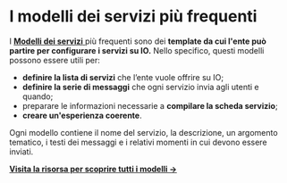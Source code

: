 # I modelli dei servizi più frequenti

I [**Modelli dei servizi** ](https://docs.pagopa.it/i-modelli-dei-servizi)più frequenti sono dei **template da cui l'ente può partire per configurare i servizi su IO.** Nello specifico, questi modelli possono essere utili per:

* **definire la lista di servizi** che l’ente vuole offrire su IO;
* **definire la serie di messaggi** che ogni servizio invia agli utenti e quando;
* preparare le informazioni necessarie a **compilare la scheda servizio**;&#x20;
* **creare un'esperienza coerente**.

Ogni modello contiene il nome del servizio, la descrizione, un argomento tematico, i testi dei messaggi e i relativi momenti in cui devono essere inviati.



[**Visita la risorsa per scoprire tutti i modelli ->**](https://docs.pagopa.it/i-modelli-dei-servizi)
